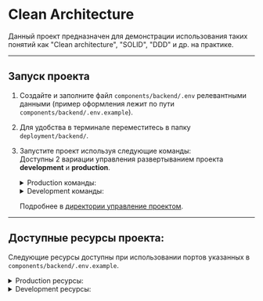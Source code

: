 # Clean Architecture

Данный проект предназначен для демонстрации использования таких понятий как 
"Clean architecture", "SOLID", "DDD" и др. на практике.

---
## Запуск проекта

1) Создайте и заполните файл `components/backend/.env` релевантными данными
(пример оформления лежит по пути `components/backend/.env.example`).

2) Для удобства в терминале переместитесь в папку `deployment/backend/`.

3) Запустите проект используя следующие команды:  
    Доступны 2 вариации управления развертыванием проекта **development** и **production**.
    
    <details>
    <summary>Production команды:</summary>
    
    ```bash
    bash ./manage/start.sh
    ```
    
    ```bash
    bash ./manage/restart.sh
    ```
    
    ```bash
    bash ./manage/stop.sh
    ```
    
    ```bash
    bash ./manage/remove.sh
    ```
    </details>
    
    <details>
    <summary>Development команды:</summary>
    
    ```bash
    bash ./manage/start.sh --dev
    ```
    
    ```bash
    bash ./manage/restart.sh --dev
    ```
    
    ```bash
    bash ./manage/stop.sh --dev
    ```
    
    ```bash
    bash ./manage/remove.sh --dev
    ```
    </details>
    
    Подробнее в [директории управление проектом](deployment/backend/manage/README.md).

---
## Доступные ресурсы проекта:
Следующие ресурсы доступны при использовании портов указанных в
`components/backend/.env.example`.
<details>
<summary>Production ресурсы:</summary>

1) Api:  
http://0.0.0.0:8080/api/v1
2) WebSocket Notifications:  
http://0.0.0.0:8080/api/v1/
3) Pgadmin:  
http://0.0.0.0:8080/pgadmin4/

</details>

<details>
<summary>Development ресурсы:</summary>

1) Api:  
http://0.0.0.0:9000/api/v1 - напрямую,  
http://0.0.0.0:8080/api/v1 - через nginx  
2) WebSocket Notifications:  
http://0.0.0.0:9000/api/v1/ - напрямую,  
http://0.0.0.0:8080/api/v1/ - через nginx
3) Swagger:  
http://0.0.0.0:9000/apidoc/swagger - напрямую,  
http://0.0.0.0:8080/apidoc/swagger - через nginx  
4) Redoc:  
http://0.0.0.0:9000/apidoc/redoc - напрямую,  
http://0.0.0.0:8080/apidoc/redoc - через nginx  
5) Pgadmin:  
http://0.0.0.0:5050/ - напрямую,  
http://0.0.0.0:8080/pgadmin4/ - через nginx
6) Web rabbitmq:  
http://0.0.0.0:15672/ - напрямую
</details>
